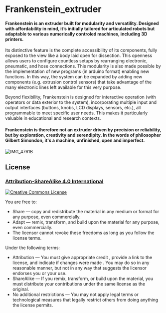 # Frankenstein_extruder
#### Frankenstein is an extruder built for modularity and versatility. Designed with affordability in mind, it’s initially tailored for articulated robots but adaptable to various numerically controled machines, including 3D printers.

Its distinctive feature is the complete accessibility of its components, fully exposed to the view like a body laid open for dissection. This openness allows users to configure countless setups by rearranging electronic, pneumatic, and hose connections.  This modularity is also made possible by the implementation of new programs (in arduino format) enabling new functions. In this way, the system can be expanded by adding new components (e.g. extrusion control sensors) that take advantage of the many electronic lines left available for this very purpose.

Beyond flexibility, Frankenstein is designed for interactive operation (with operators or data exterior to the system), incorporating multiple input and output interfaces (buttons, knobs, LCD displays, sensors, etc.), all programmable to meet specific user needs. This makes it particularly valuable in educational and research contexts.

#### Frankenstein is therefore not an extruder driven by precision or reliability, but by exploration, creativity and serendipity. In the words of philosopher Gilbert Simondon, it's a machine, unfinished, open and imperfect.
  

![IMG_4761B](https://github.com/user-attachments/assets/f5b83b15-2e5d-4f9e-94de-87f9505fcd3a)

## License 
### [Attribution-ShareAlike 4.0 International](https://creativecommons.org/licenses/by-sa/4.0/)
<a rel="license" href="http://creativecommons.org/licenses/by-sa/4.0/">
  <img alt="Creative Commons License" style="border-width:0" src="https://licensebuttons.net/l/by-sa/4.0/88x31.png" />
</a><br />

You are free to:

- Share — copy and redistribute the material in any medium or format for any purpose, even commercially.
- Adapt — remix, transform, and build upon the material for any purpose, even commercially.
- The licensor cannot revoke these freedoms as long as you follow the license terms.


Under the following terms:
- Attribution — You must give appropriate credit , provide a link to the license, and indicate if changes were made . You may do so in any reasonable manner, but not in any way that suggests the licensor endorses you or your use.
- ShareAlike — If you remix, transform, or build upon the material, you must distribute your contributions under the same license as the original.
- No additional restrictions — You may not apply legal terms or technological measures that legally restrict others from doing anything the license permits.
